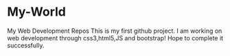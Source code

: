# My-World
My Web Development Repos
This is my first github project. I am working on web development through css3,html5,JS and bootstrap!
Hope to complete it successfully. 

